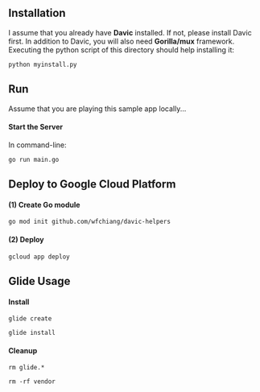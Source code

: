 
## Installation 
I assume that you already have **Davic** installed. If not, please install Davic first. 
In addition to Davic, you will also need **Gorilla/mux** framework. 
Executing the python script of this directory should help installing it: 
```
python myinstall.py
```

## Run
Assume that you are playing this sample app locally... 

#### Start the Server 
In command-line:  
```
go run main.go
```

## Deploy to Google Cloud Platform 
#### (1) Create Go module 
```
go mod init github.com/wfchiang/davic-helpers
```

#### (2) Deploy 
```
gcloud app deploy
```

## Glide Usage
#### Install
```
glide create
```
```
glide install
```

#### Cleanup
```
rm glide.*
```
```
rm -rf vendor
```